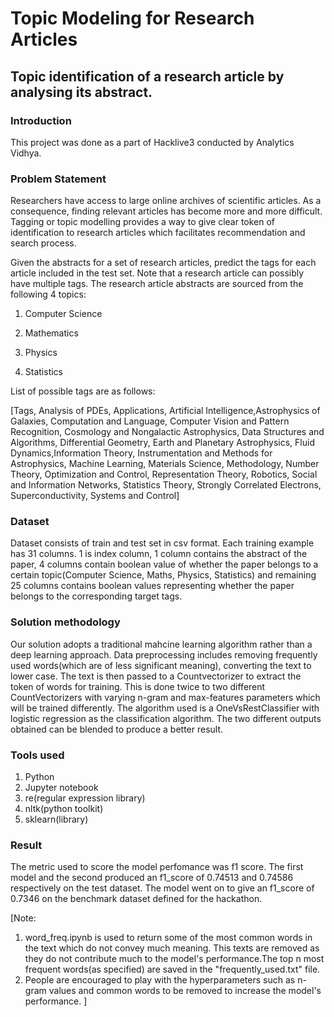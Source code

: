 # Topic Modeling for Research Articles
## Topic identification of a research article by analysing its abstract.

### Introduction
This project was done as a part of Hacklive3 conducted by Analytics Vidhya.

### Problem Statement
Researchers have access to large online archives of scientific articles. As a consequence, finding relevant articles has become more and more difficult. Tagging or topic modelling provides a way to give clear token of identification to research articles which facilitates recommendation and search process. 

Given the abstracts for a set of research articles, predict the tags for each article included in the test set. 
Note that a research article can possibly have multiple tags. The research article abstracts are sourced from the following 4 topics: 

1. Computer Science

2. Mathematics

3. Physics

4. Statistics

List of possible tags are as follows:

[Tags, Analysis of PDEs, Applications, Artificial Intelligence,Astrophysics of Galaxies, Computation and Language, Computer Vision and Pattern Recognition, Cosmology and Nongalactic Astrophysics, Data Structures and Algorithms, Differential Geometry, Earth and Planetary Astrophysics, Fluid Dynamics,Information Theory, Instrumentation and Methods for Astrophysics, Machine Learning, Materials Science, Methodology, Number Theory, Optimization and Control, Representation Theory, Robotics, Social and Information Networks, Statistics Theory, Strongly Correlated Electrons, Superconductivity, Systems and Control]

### Dataset
Dataset consists of train and test set in csv format. Each training example has 31 columns. 1 is index column, 1 column contains the abstract of the paper, 4 columns contain boolean value of whether the paper belongs to a certain topic(Computer Science, Maths, Physics, Statistics) and remaining 25 columns contains boolean values representing whether the paper belongs to the corresponding target tags.

### Solution methodology
Our solution adopts a traditional mahcine learning  algorithm rather than a deep learning approach.
Data preprocessing includes removing frequently used words(which are of less significant meaning), converting the text to lower case.
The text is then passed to a Countvectorizer to extract the token of words for training.
This is done twice to two different CountVectorizers with varying n-gram and max-features parameters which will be trained differently. The algorithm used is a OneVsRestClassifier with logistic regression as the classification algorithm.
The two different outputs obtained can be blended to produce a better result.

### Tools used
1. Python
2. Jupyter notebook
3. re(regular expression library)
4. nltk(python toolkit)
5. sklearn(library)

### Result
The metric used to score the model perfomance was f1 score.
The first model and the second produced an f1_score of 0.74513 and 0.74586 respectively on the test dataset. The model went on to give an f1_score of 0.7346 on the benchmark dataset defined for the hackathon.

[Note:
1. word_freq.ipynb is used to return some of the most common words in the text which do not convey much meaning. This texts are removed as they do not contribute much to the model's performance.The top n most frequent words(as specified) are saved in the "frequently_used.txt" file.
2. People are encouraged to play with the hyperparameters such as n-gram values and common words to be removed to increase the model's performance. ]




